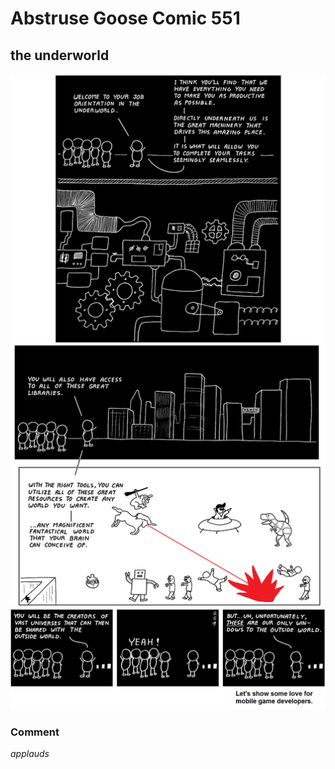 # Abstruse Goose Comic 551
## the underworld

![image](to_reign_in_hell.png)
### Comment
*applauds*
